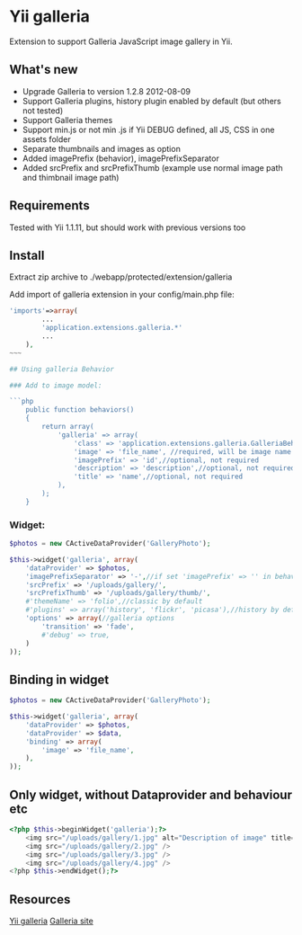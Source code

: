 Yii galleria
========

Extension to support Galleria JavaScript image gallery in Yii.

## What's new

* Upgrade Galleria to version 1.2.8 2012-08-09
* Support Galleria plugins, history plugin enabled by default (but others not tested)
* Support Galleria themes
* Support min.js or not min .js if Yii DEBUG defined, all JS, CSS in one assets folder
* Separate thumbnails and images as option
* Added imagePrefix (behavior), imagePrefixSeparator
* Added srcPrefix and srcPrefixThumb (example use normal image path and thimbnail image path)

## Requirements
Tested with Yii 1.1.11, but should work with previous versions too

## Install

Extract zip archive to
./webapp/protected/extension/galleria

Add import of galleria extension in your config/main.php file:
```php
'imports'=>array(
        ...
        'application.extensions.galleria.*'
        ...
    ),
~~~

## Using galleria Behavior

### Add to image model:

```php
	public function behaviors()
	{
		return array(
			'galleria' => array(
				'class' => 'application.extensions.galleria.GalleriaBehavior',
				'image' => 'file_name', //required, will be image name of src
				'imagePrefix' => 'id',//optional, not required
				'description' => 'description',//optional, not required
				'title' => 'name',//optional, not required
			),
		);
	}
```

### Widget:

```php
$photos = new CActiveDataProvider('GalleryPhoto');

$this->widget('galleria', array(
	'dataProvider' => $photos,
	'imagePrefixSeparator' => '-',//if set 'imagePrefix' => '' in behaviors; separate - imagePrefix{Separator}image
	'srcPrefix' => '/uploads/gallery/',
	'srcPrefixThumb' => '/uploads/gallery/thumb/',
	#'themeName' => 'folio',//classic by default
	#'plugins' => array('history', 'flickr', 'picasa'),//history by default
	'options' => array(//galleria options
		'transition' => 'fade',
		#'debug' => true,
	)
));
```

## Binding in widget

```php
$photos = new CActiveDataProvider('GalleryPhoto');

$this->widget('galleria', array(
	'dataProvider' => $photos,
	'dataProvider' => $data,
	'binding' => array(
		'image' => 'file_name',
    ),
));
```

## Only widget, without Dataprovider and behaviour etc

```php
<?php $this->beginWidget('galleria');?>
	<img src="/uploads/gallery/1.jpg" alt="Description of image" title="Title of image" />
	<img src="/uploads/gallery/2.jpg" />
	<img src="/uploads/gallery/3.jpg" />
	<img src="/uploads/gallery/4.jpg" />
<?php $this->endWidget();?>
```

## Resources
[Yii galleria](https://github.com/magefad/galleria/ "Yii galleria")
[Galleria site](http://galleria.io/ "Galleria site")
